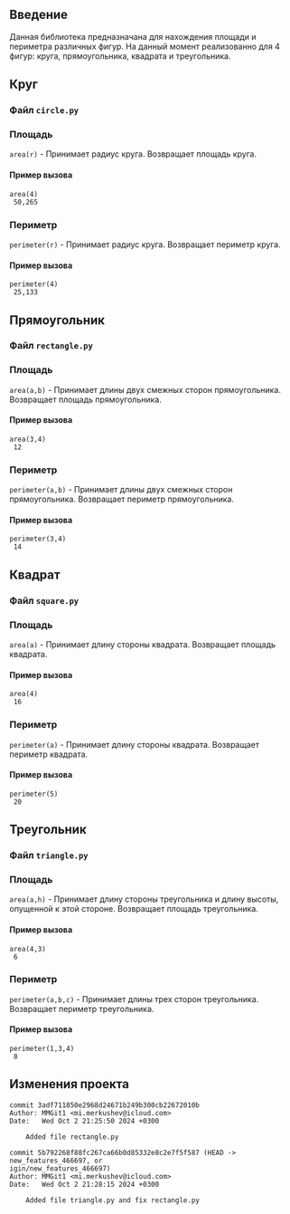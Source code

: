 ## Введение
Данная библиотека предназначана для нахождения площади и периметра различных фигур. На данный момент реализованно для 4 фигур: круга, прямоугольника, квадрата и треугольника.     
## Круг
### Файл `circle.py`
### Площадь
`area(r)` - Принимает радиус круга. Возвращает площадь круга.  
#### Пример вызова
``` 
area(4) 
 50,265
```
### Периметр
`perimeter(r)` - Принимает радиус круга. Возвращает периметр круга.
#### Пример вызова
``` 
perimeter(4) 
 25,133
```
## Прямоугольник
### Файл `rectangle.py`
### Площадь
`area(a,b)` - Принимает длины двух смежных сторон прямоугольника. Возвращает площадь прямоугольника.
#### Пример вызова
``` 
area(3,4) 
 12
```
### Периметр
`perimeter(a,b)` - Принимает длины двух смежных сторон прямоугольника. Возвращает периметр прямоугольника.
#### Пример вызова
``` 
perimeter(3,4) 
 14
```
## Квадрат
### Файл `square.py`
### Площадь
`area(a)` - Принимает длину стороны квадрата. Возвращает площадь квадрата.
#### Пример вызова
``` 
area(4) 
 16
```
### Периметр
`perimeter(a)` - Принимает длину стороны квадрата. Возвращает периметр квадрата.
#### Пример вызова
``` 
perimeter(5) 
 20
```
## Треугольник
### Файл `triangle.py`
### Площадь
`area(a,h)` - Принимает длину стороны треугольника и длину высоты, опущенной к этой стороне. Возвращает площадь треугольника.
#### Пример вызова
``` 
area(4,3) 
 6
```
### Периметр
`perimeter(a,b,c)` - Принимает длины трех сторон треугольника. Возвращает периметр треугольника.
#### Пример вызова
``` 
perimeter(1,3,4)
 8
```
## Изменения проекта
```
commit 3adf711850e2968d24671b249b300cb22672010b
Author: MMGit1 <mi.merkushev@icloud.com>
Date:   Wed Oct 2 21:25:50 2024 +0300

    Added file rectangle.py

commit 5b792268f88fc267ca66b0d85332e8c2e7f5f587 (HEAD -> new_features_466697, or
igin/new_features_466697)
Author: MMGit1 <mi.merkushev@icloud.com>
Date:   Wed Oct 2 21:28:15 2024 +0300

    Added file triangle.py and fix rectangle.py

```

